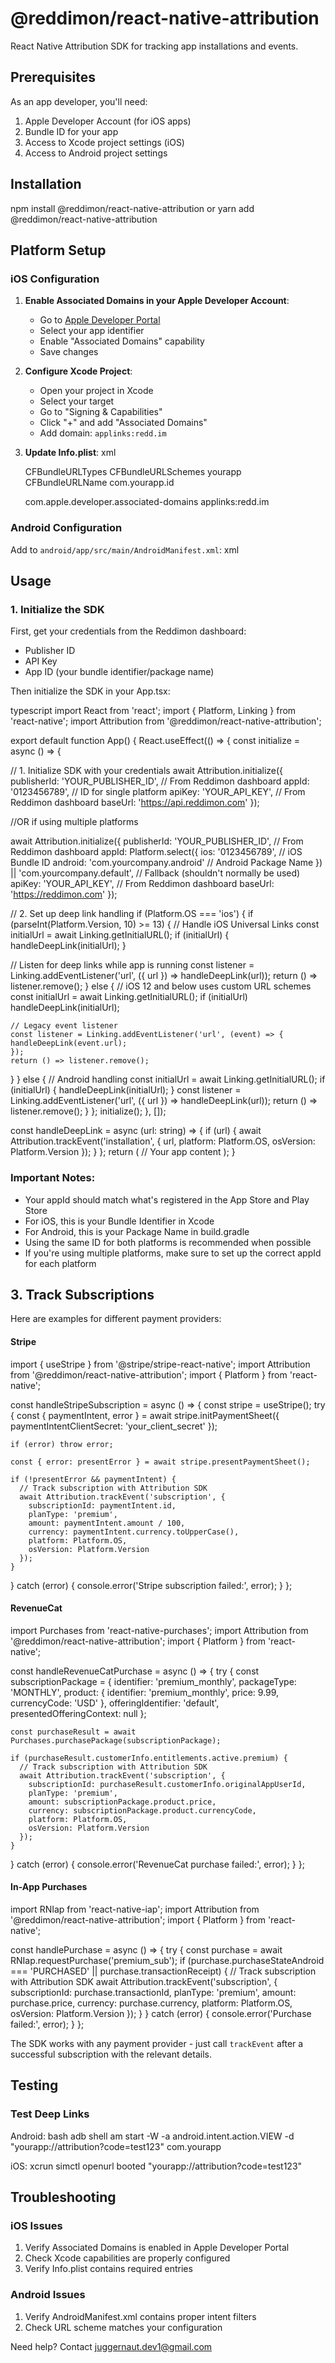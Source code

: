 # @reddimon/react-native-attribution

React Native Attribution SDK for tracking app installations and events.

## Prerequisites

As an app developer, you'll need:

1. Apple Developer Account (for iOS apps)
2. Bundle ID for your app
3. Access to Xcode project settings (iOS)
4. Access to Android project settings

## Installation

npm install @reddimon/react-native-attribution
or
yarn add @reddimon/react-native-attribution

## Platform Setup

### iOS Configuration

1. **Enable Associated Domains in your Apple Developer Account**:

   - Go to [Apple Developer Portal](https://developer.apple.com)
   - Select your app identifier
   - Enable "Associated Domains" capability
   - Save changes

2. **Configure Xcode Project**:

   - Open your project in Xcode
   - Select your target
   - Go to "Signing & Capabilities"
   - Click "+" and add "Associated Domains"
   - Add domain: `applinks:redd.im`

3. **Update Info.plist**:
   xml
   <!-- Custom URL Scheme -->
   <key>CFBundleURLTypes</key>
   <array>
   <dict>
   <key>CFBundleURLSchemes</key>
   <array>
   <string>yourapp</string>
   </array>
   <key>CFBundleURLName</key>
   <string>com.yourapp.id</string>
   </dict>
   </array>
   <!-- Universal Links -->
   <key>com.apple.developer.associated-domains</key>
   <array>
   <string>applinks:redd.im</string>
   </array>

### Android Configuration

Add to `android/app/src/main/AndroidManifest.xml`:
xml
<activity>
<intent-filter>
<action android:name="android.intent.action.VIEW" />
<category android:name="android.intent.category.DEFAULT" />
<category android:name="android.intent.category.BROWSABLE" />
<data android:scheme="yourapp" />

<!-- Handle attribution links -->
<data android:scheme="https" android:host="redd.im" />
</intent-filter>
</activity>
<uses-permission android:name="android.permission.INTERNET" />

## Usage

### 1. Initialize the SDK

First, get your credentials from the Reddimon dashboard:

- Publisher ID
- API Key
- App ID (your bundle identifier/package name)

Then initialize the SDK in your App.tsx:

typescript
import React from 'react';
import { Platform, Linking } from 'react-native';
import Attribution from '@reddimon/react-native-attribution';

export default function App() {
React.useEffect(() => {
const initialize = async () => {

// 1. Initialize SDK with your credentials
await Attribution.initialize({
publisherId: 'YOUR_PUBLISHER_ID', // From Reddimon dashboard
appId: '0123456789', // ID for single platform
apiKey: 'YOUR_API_KEY', // From Reddimon dashboard
baseUrl: 'https://api.reddimon.com'
});

//OR if using multiple platforms

await Attribution.initialize({
publisherId: 'YOUR_PUBLISHER_ID', // From Reddimon dashboard
appId: Platform.select({
ios: '0123456789', // iOS Bundle ID
android: 'com.yourcompany.android' // Android Package Name
}) || 'com.yourcompany.default', // Fallback (shouldn't normally be used)
apiKey: 'YOUR_API_KEY', // From Reddimon dashboard
baseUrl: 'https://reddimon.com'
});

// 2. Set up deep link handling
if (Platform.OS === 'ios') {
if (parseInt(Platform.Version, 10) >= 13) {
// Handle iOS Universal Links
const initialUrl = await Linking.getInitialURL();
if (initialUrl) {
handleDeepLink(initialUrl);
}

// Listen for deep links while app is running
const listener = Linking.addEventListener('url', ({ url }) => handleDeepLink(url));
return () => listener.remove();
} else {
// iOS 12 and below uses custom URL schemes
const initialUrl = await Linking.getInitialURL();
if (initialUrl) handleDeepLink(initialUrl);

    // Legacy event listener
    const listener = Linking.addEventListener('url', (event) => {
    handleDeepLink(event.url);
    });
    return () => listener.remove();

}
} else {
// Android handling
const initialUrl = await Linking.getInitialURL();
if (initialUrl) {
handleDeepLink(initialUrl);
}
const listener = Linking.addEventListener('url', ({ url }) => handleDeepLink(url));
return () => listener.remove();
}
};
initialize();
}, []);

const handleDeepLink = async (url: string) => {
if (url) {
await Attribution.trackEvent('installation', { url,
platform: Platform.OS,
osVersion: Platform.Version
});
}
};
return (
// Your app content
);
}

### Important Notes:

- Your appId should match what's registered in the App Store and Play Store
- For iOS, this is your Bundle Identifier in Xcode
- For Android, this is your Package Name in build.gradle
- Using the same ID for both platforms is recommended when possible
- If you're using multiple platforms, make sure to set up the correct appId for each platform

## 3. Track Subscriptions

Here are examples for different payment providers:

#### Stripe

import { useStripe } from '@stripe/stripe-react-native';
import Attribution from '@reddimon/react-native-attribution';
import { Platform } from 'react-native';

const handleStripeSubscription = async () => {
const stripe = useStripe();
try {
const { paymentIntent, error } = await stripe.initPaymentSheet({
paymentIntentClientSecret: 'your_client_secret'
});

    if (error) throw error;

    const { error: presentError } = await stripe.presentPaymentSheet();

    if (!presentError && paymentIntent) {
      // Track subscription with Attribution SDK
      await Attribution.trackEvent('subscription', {
        subscriptionId: paymentIntent.id,
        planType: 'premium',
        amount: paymentIntent.amount / 100,
        currency: paymentIntent.currency.toUpperCase(),
        platform: Platform.OS,
        osVersion: Platform.Version
      });
    }

} catch (error) {
console.error('Stripe subscription failed:', error);
}
};

#### RevenueCat

import Purchases from 'react-native-purchases';
import Attribution from '@reddimon/react-native-attribution';
import { Platform } from 'react-native';

const handleRevenueCatPurchase = async () => {
try {
const subscriptionPackage = {
identifier: 'premium_monthly',
packageType: 'MONTHLY',
product: {
identifier: 'premium_monthly',
price: 9.99,
currencyCode: 'USD'
},
offeringIdentifier: 'default',
presentedOfferingContext: null
};

    const purchaseResult = await Purchases.purchasePackage(subscriptionPackage);

    if (purchaseResult.customerInfo.entitlements.active.premium) {
      // Track subscription with Attribution SDK
      await Attribution.trackEvent('subscription', {
        subscriptionId: purchaseResult.customerInfo.originalAppUserId,
        planType: 'premium',
        amount: subscriptionPackage.product.price,
        currency: subscriptionPackage.product.currencyCode,
        platform: Platform.OS,
        osVersion: Platform.Version
      });
    }

} catch (error) {
console.error('RevenueCat purchase failed:', error);
}
};

#### In-App Purchases

import RNIap from 'react-native-iap';
import Attribution from '@reddimon/react-native-attribution';
import { Platform } from 'react-native';

const handlePurchase = async () => {
try {
const purchase = await RNIap.requestPurchase('premium_sub');
if (purchase.purchaseStateAndroid === 'PURCHASED' || purchase.transactionReceipt) {
// Track subscription with Attribution SDK
await Attribution.trackEvent('subscription', {
subscriptionId: purchase.transactionId,
planType: 'premium',
amount: purchase.price,
currency: purchase.currency,
platform: Platform.OS,
osVersion: Platform.Version
});
}
} catch (error) {
console.error('Purchase failed:', error);
}
};

The SDK works with any payment provider - just call `trackEvent` after a successful subscription with the relevant details.

## Testing

### Test Deep Links

Android:
bash
adb shell am start -W -a android.intent.action.VIEW -d "yourapp://attribution?code=test123" com.yourapp

iOS:
xcrun simctl openurl booted "yourapp://attribution?code=test123"

## Troubleshooting

### iOS Issues

1. Verify Associated Domains is enabled in Apple Developer Portal
2. Check Xcode capabilities are properly configured
3. Verify Info.plist contains required entries

### Android Issues

1. Verify AndroidManifest.xml contains proper intent filters
2. Check URL scheme matches your configuration

Need help? Contact juggernaut.dev1@gmail.com
